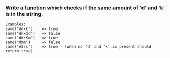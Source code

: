 ### Write a function which checks if the same amount of 'd' and 'k' is in the string.

```
Examples:
same("ddkk")    => true
same("dkkdd")   => false
same("ddkKm")   => true
same("dmm")     => false
same("eSss")    => true - (when no 'd' and 'k' is present should return true)
```
